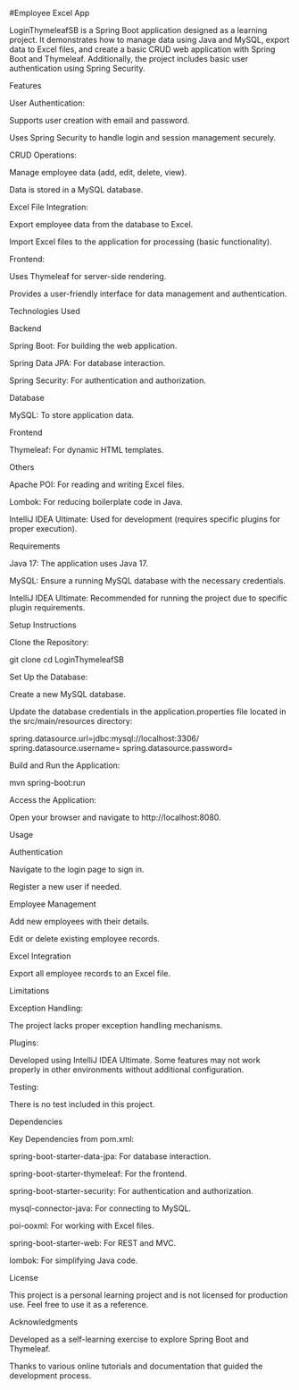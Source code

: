 #Employee Excel App

LoginThymeleafSB is a Spring Boot application designed as a learning project. It demonstrates how to manage data using Java and MySQL, export data to Excel files, and create a basic CRUD web application with Spring Boot and Thymeleaf. Additionally, the project includes basic user authentication using Spring Security.

Features

User Authentication:

Supports user creation with email and password.

Uses Spring Security to handle login and session management securely.

CRUD Operations:

Manage employee data (add, edit, delete, view).

Data is stored in a MySQL database.

Excel File Integration:

Export employee data from the database to Excel.

Import Excel files to the application for processing (basic functionality).

Frontend:

Uses Thymeleaf for server-side rendering.

Provides a user-friendly interface for data management and authentication.

Technologies Used

Backend

Spring Boot: For building the web application.

Spring Data JPA: For database interaction.

Spring Security: For authentication and authorization.

Database

MySQL: To store application data.

Frontend

Thymeleaf: For dynamic HTML templates.

Others

Apache POI: For reading and writing Excel files.

Lombok: For reducing boilerplate code in Java.

IntelliJ IDEA Ultimate: Used for development (requires specific plugins for proper execution).

Requirements

Java 17: The application uses Java 17.

MySQL: Ensure a running MySQL database with the necessary credentials.

IntelliJ IDEA Ultimate: Recommended for running the project due to specific plugin requirements.

Setup Instructions

Clone the Repository:

git clone <repository-url>
cd LoginThymeleafSB

Set Up the Database:

Create a new MySQL database.

Update the database credentials in the application.properties file located in the src/main/resources directory:

spring.datasource.url=jdbc:mysql://localhost:3306/<your-database-name>
spring.datasource.username=<your-username>
spring.datasource.password=<your-password>

Build and Run the Application:

mvn spring-boot:run

Access the Application:

Open your browser and navigate to http://localhost:8080.

Usage

Authentication

Navigate to the login page to sign in.

Register a new user if needed.

Employee Management

Add new employees with their details.

Edit or delete existing employee records.

Excel Integration

Export all employee records to an Excel file.

Limitations

Exception Handling:

The project lacks proper exception handling mechanisms.

Plugins:

Developed using IntelliJ IDEA Ultimate. Some features may not work properly in other environments without additional configuration.

Testing:

There is no test included in this project.

Dependencies

Key Dependencies from pom.xml:

spring-boot-starter-data-jpa: For database interaction.

spring-boot-starter-thymeleaf: For the frontend.

spring-boot-starter-security: For authentication and authorization.

mysql-connector-java: For connecting to MySQL.

poi-ooxml: For working with Excel files.

spring-boot-starter-web: For REST and MVC.

lombok: For simplifying Java code.

License

This project is a personal learning project and is not licensed for production use. Feel free to use it as a reference.

Acknowledgments

Developed as a self-learning exercise to explore Spring Boot and Thymeleaf.

Thanks to various online tutorials and documentation that guided the development process.
